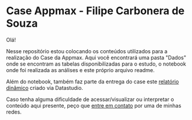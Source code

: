 # Case Appmax - Filipe Carbonera de Souza

Olá!

Nesse repositório estou colocando os conteúdos utilizados para a realização do Case da Appmax.
Aqui você encontrará uma pasta "Dados" onde se encontram as tabelas disponibilizadas para o estudo, o  notebook onde foi realizada as análises e este próprio arquivo readme.

Além do notebook, também faz parte da entrega do case este [relatório dinâmico](https://datastudio.google.com/reporting/658cf418-0607-408b-ae0c-af343392f856) criado via Datastudio.

Caso tenha alguma dificuldade de acessar/visualizar ou interpretar o conteúdo aqui presente, peço que [entre em contato](https://linktr.ee/filipecarbonera) por uma de minhas redes.


